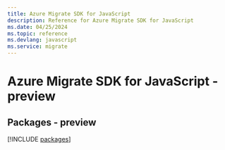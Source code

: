 ```yaml
---
title: Azure Migrate SDK for JavaScript
description: Reference for Azure Migrate SDK for JavaScript
ms.date: 04/25/2024
ms.topic: reference
ms.devlang: javascript
ms.service: migrate
---
```

# Azure Migrate SDK for JavaScript - preview
## Packages - preview
[!INCLUDE [packages](migrate-index.md)]